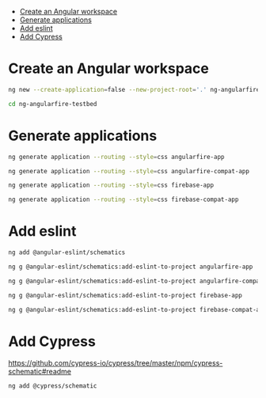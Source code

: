 - [Create an Angular workspace](#create-an-angular-workspace)
- [Generate applications](#generate-applications)
- [Add eslint](#add-eslint)
- [Add Cypress](#add-cypress)

# Create an Angular workspace

```bash
ng new --create-application=false --new-project-root='.' ng-angularfire-testbed
```

```bash
cd ng-angularfire-testbed
```

# Generate applications

```bash
ng generate application --routing --style=css angularfire-app
```

```bash
ng generate application --routing --style=css angularfire-compat-app
```

```bash
ng generate application --routing --style=css firebase-app
```

```bash
ng generate application --routing --style=css firebase-compat-app
```

# Add eslint

```bash
ng add @angular-eslint/schematics
```

```bash
ng g @angular-eslint/schematics:add-eslint-to-project angularfire-app
```

```bash
ng g @angular-eslint/schematics:add-eslint-to-project angularfire-compat-app
```

```bash
ng g @angular-eslint/schematics:add-eslint-to-project firebase-app
```

```bash
ng g @angular-eslint/schematics:add-eslint-to-project firebase-compat-app
```

# Add Cypress

https://github.com/cypress-io/cypress/tree/master/npm/cypress-schematic#readme

```bash
ng add @cypress/schematic
```
